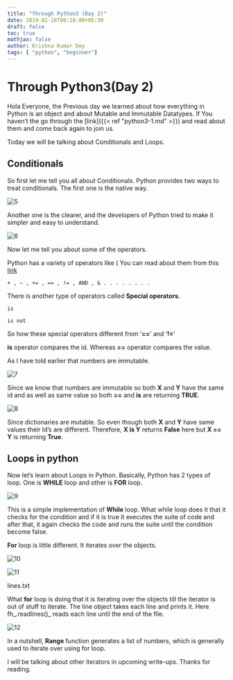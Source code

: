 ```yaml
---
title: "Through Python3 (Day 2)"
date: 2019-02-16T00:18:00+05:30
draft: false
toc: true
mathjax: false
author: Krishna Kumar Dey
tags: [ "python", "beginner"]
---
```




# Through Python3(Day 2)

Hola Everyone, the Previous day we learned about how everything in Python is an object and about Mutable and Immutable Datatypes. If You haven’t the go through the  [link]({{< ref "python3-1.md" >}})  and read about them and come back again to join us.

Today we will be talking about Conditionals and Loops.

## Conditionals
So first let me tell you all about Conditionals. Python provides two ways to treat conditionals. The first one is the native way.

![5](/images/python3-2/5.png)

Another one is the clearer, and the developers of Python tried to make it simpler and easy to understand.

![6](/images/python3-2/6.png)

Now let me tell you about some of the operators.

Python has a variety of operators like ( You can read about them from this  [link](https://theinvinciblecoder.wordpress.com/2018/05/13/through-python3about-operators/)

` + , – , += , == , != , AND , & . . . . . . . .  `


There is another type of operators called  __Special operators.__

` is `

` is not `

So how these special operators different from  ‘__==__’  and  ‘__!=__’

__is__  operator compares the id. Whereas  __==__  operator compares the value.

As I have told earlier that numbers are immutable.

![7](/images/python3-2/7.png)

Since we know that numbers are immutable so both  __X__  and  __Y__  have the same id and as well as same value so both  __==__  and  __is__ are returning __TRUE__.

![8](/images/python3-2/8.png)

Since dictionaries are mutable. So even though both  __X__  and  __Y__  have same values their Id’s are different. Therefore, __X  is  Y__  returns  __False__  here but  __X  ==  Y__  is returning __True__.

## Loops in python

Now let’s learn about Loops in Python. Basically, Python has 2 types of loop. One is  __WHILE__  loop and other is  __FOR__  loop.

![9](/images/python3-2/9.png)

This is a simple implementation of  __While__  loop. What while loop does it that it checks for the condition and if it is true it executes the suite of code and after that, it again checks the code and runs the suite until the condition become false.

__For__  loop is little different. It iterates over the objects.

![10](/images/python3-2/10.png)

![11](/images/python3-2/11.png)

lines.txt

What  __for__  loop is doing that it is iterating over the objects till the iterator is out of stuff to iterate. The line object takes each line and prints it. Here fh_.readlines()_  reads each line until the end of the file.

![12](/images/python3-2/12.png)

In a nutshell,  __Range__  function generates a list of numbers, which is generally used to iterate over using for loop.

I will be talking about other iterators in upcoming write-ups. Thanks for reading.